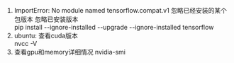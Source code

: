 1. ImportError: No module named tensorflow.compat.v1 忽略已经安装的某个包版本 忽略已安装版本  
pip install --ignore-installed --upgrade --ignore-installed tensorflow
2. ubuntu: 查看cuda版本  
nvcc -V
3. 查看gpu和memory详细情况
nvidia-smi

